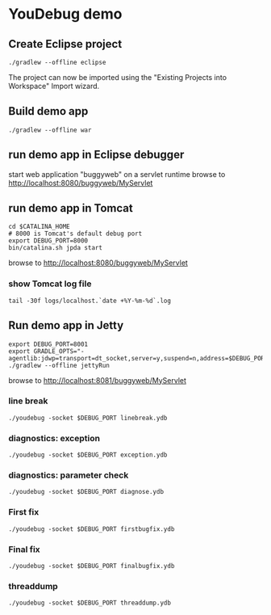 # YouDebug demo

## Create Eclipse project

	./gradlew --offline eclipse

The project can now be imported using the "Existing Projects into Workspace" Import wizard. 

## Build demo app

	./gradlew --offline war

## run demo app in Eclipse debugger
start web application "buggyweb" on a servlet runtime
browse to [http://localhost:8080/buggyweb/MyServlet](http://localhost:8080/buggyweb/MyServlet)

## run demo app in Tomcat

	cd $CATALINA_HOME
	# 8000 is Tomcat's default debug port
	export DEBUG_PORT=8000
	bin/catalina.sh jpda start

browse to [http://localhost:8080/buggyweb/MyServlet](http://localhost:8080/buggyweb/MyServlet)

### show Tomcat log file

	tail -30f logs/localhost.`date +%Y-%m-%d`.log


## Run demo app in Jetty

	export DEBUG_PORT=8001
	export GRADLE_OPTS="-agentlib:jdwp=transport=dt_socket,server=y,suspend=n,address=$DEBUG_PORT"
	./gradlew --offline jettyRun


browse to [http://localhost:8081/buggyweb/MyServlet](http://localhost:8081/buggyweb/MyServlet)


### line break

	./youdebug -socket $DEBUG_PORT linebreak.ydb

### diagnostics: exception

	./youdebug -socket $DEBUG_PORT exception.ydb


### diagnostics: parameter check

	./youdebug -socket $DEBUG_PORT diagnose.ydb

### First fix

	./youdebug -socket $DEBUG_PORT firstbugfix.ydb

### Final fix

	./youdebug -socket $DEBUG_PORT finalbugfix.ydb

### threaddump

	./youdebug -socket $DEBUG_PORT threaddump.ydb
